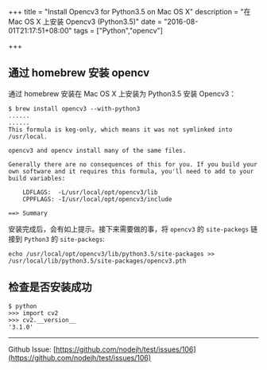 +++
title = "Install Opencv3 for Python3.5 on Mac OS X"
description = "在 Mac OS X 上安装 Opencv3 (Python3.5)"
date = "2016-08-01T21:17:51+08:00"
tags = ["Python","opencv"]

+++


## 通过 homebrew 安装 opencv

通过 homebrew 安装在 Mac OS X 上安装为 Python3.5 安装 Opencv3：

```
$ brew install opencv3 --with-python3
......
......
This formula is keg-only, which means it was not symlinked into /usr/local.

opencv3 and opencv install many of the same files.

Generally there are no consequences of this for you. If you build your
own software and it requires this formula, you'll need to add to your
build variables:

    LDFLAGS:  -L/usr/local/opt/opencv3/lib
    CPPFLAGS: -I/usr/local/opt/opencv3/include

==> Summary
```

<!--more-->

安装完成后，会有如上提示。接下来需要做的事，将 `opencv3` 的 `site-packegs` 链接到 `Python3` 的 `site-packegs`:

```
echo /usr/local/opt/opencv3/lib/python3.5/site-packages >> /usr/local/lib/python3.5/site-packages/opencv3.pth
```

## 检查是否安装成功

```
$ python
>>> import cv2
>>> cv2.__version__
'3.1.0'
```

---
Github Issue: [https://github.com/nodejh/test/issues/106](https://github.com/nodejh/test/issues/106)
